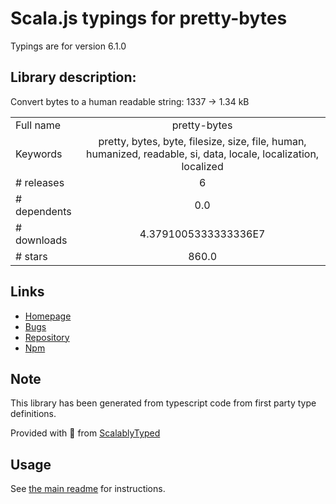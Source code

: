 
# Scala.js typings for pretty-bytes

Typings are for version 6.1.0

## Library description:
Convert bytes to a human readable string: 1337 → 1.34 kB

|                    |                 |
| ------------------ | :-------------: |
| Full name          | pretty-bytes |
| Keywords           | pretty, bytes, byte, filesize, size, file, human, humanized, readable, si, data, locale, localization, localized |
| # releases         | 6 |
| # dependents       | 0.0 |
| # downloads        | 4.3791005333333336E7 |
| # stars            | 860.0 |

## Links
- [Homepage](https://github.com/sindresorhus/pretty-bytes#readme)
- [Bugs](https://github.com/sindresorhus/pretty-bytes/issues)
- [Repository](https://github.com/sindresorhus/pretty-bytes)
- [Npm](https://www.npmjs.com/package/pretty-bytes)
    


## Note
This library has been generated from typescript code from first party type definitions.

Provided with :purple_heart: from [ScalablyTyped](https://github.com/oyvindberg/ScalablyTyped)

## Usage
See [the main readme](../../readme.md) for instructions.


